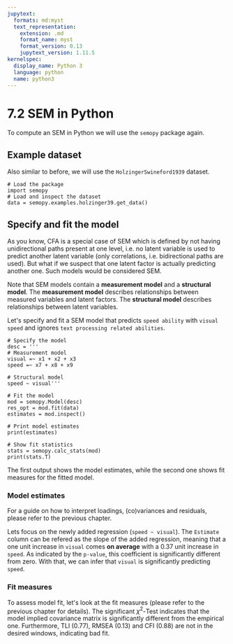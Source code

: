 ```yaml
---
jupytext:
  formats: md:myst
  text_representation:
    extension: .md
    format_name: myst
    format_version: 0.13
    jupytext_version: 1.11.5
kernelspec:
  display_name: Python 3
  language: python
  name: python3
---
```


# 7.2 SEM in Python

To compute an SEM in Python we will use the `semopy` package again. 

## Example dataset

Also similar to before, we will use the `HolzingerSwineford1939` dataset.

```{code-cell}
# Load the package
import semopy
# Load and inspect the dataset 
data = semopy.examples.holzinger39.get_data()
```

## Specify and fit the model

As you know, CFA is a special case of SEM which is defined by not having unidirectional paths present at one level, i.e. no latent variable is used to predict another latent variable (only correlations, i.e. bidirectional paths are used). But what if we suspect that one latent factor is actually predicting another one. Such models would be considered SEM.

Note that SEM models contain a **measurement model** and a **structural model**. The **measurement model** describes relationships between measured variables and latent factors. The **structural model** describes relationships between latent variables.

Let's specify and fit a SEM model that predicts `speed ability` with `visual speed` and ignores `text processing related abilities`.

```{code-cell}
# Specify the model
desc = '''
# Measurement model
visual =~ x1 + x2 + x3
speed =~ x7 + x8 + x9

# Structural model
speed ~ visual'''

# Fit the model
mod = semopy.Model(desc)
res_opt = mod.fit(data)
estimates = mod.inspect()

# Print model estimates
print(estimates)

# Show fit statistics
stats = semopy.calc_stats(mod)
print(stats.T)
```

The first output shows the model estimates, while the second one shows fit measures for the fitted model.

### Model estimates 

For a guide on how to interpret loadings, (co)variances and residuals, please refer to the previous chapter.

Lets focus on the newly added regression (`speed ~ visual`). The `Estimate` column can be refered as the slope of the added regression, meaning that a one unit increase in `visual` comes **on average** with a 0.37 unit increase in `speed`. As indicated by the `p-value`, this coefficient is significantly different from zero. With that, we can infer that `visual` is significantly predicting `speed`.

### Fit measures

To assess model fit, let's look at the fit measures (please refer to the previous chapter for details). The significant $\chi^2$-Test indicates that the model implied covariance matrix is significantly different from the empirical one. Furthermore, TLI (0.77), RMSEA (0.13) and CFI (0.88) are not in the desired windows, indicating bad fit.

